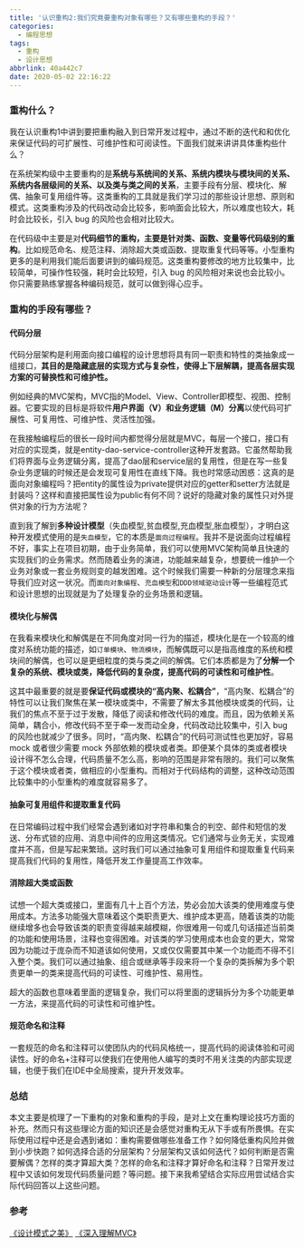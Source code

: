 ```yaml
---
title: '认识重构2:我们究竟要重构对象有哪些？又有哪些重构的手段？'
categories:
  - 编程思想
tags:
  - 重构
  - 设计思想
abbrlink: 40a442c7
date: 2020-05-02 22:16:22
---
```


### 重构什么？

我在认识重构1中讲到要把重构融入到日常开发过程中，通过不断的迭代和和优化来保证代码的可扩展性、可维护性和可阅读性。下面我们就来讲讲具体重构些什么？



在系统架构级中主要重构的是**系统与系统间的关系、系统内模块与模块间的关系、系统内各层级间的关系、以及类与类之间的关系**，主要手段有分层、模块化、解偶、抽象可复用组件等。这类重构的工具就是我们学习过的那些设计思想、原则和模式。这类重构涉及的代码改动会比较多，影响面会比较大，所以难度也较大，耗时会比较长，引入 bug 的风险也会相对比较大。

在代码级中主要是对**代码细节的重构，主要是针对类、函数、变量等代码级别的重构**。比如规范命名、规范注释、消除超大类或函数、提取重复代码等等。小型重构更多的是利用我们能后面要讲到的编码规范。这类重构要修改的地方比较集中，比较简单，可操作性较强，耗时会比较短，引入 bug 的风险相对来说也会比较小。你只需要熟练掌握各种编码规范，就可以做到得心应手。

### 重构的手段有哪些？

#### 代码分层

代码分层架构是利用面向接口编程的设计思想将具有同一职责和特性的类抽象成一组接口，**其目的是隐藏底层的实现方式与复杂性，使得上下层解耦，提高各层实现方案的可替换性和可维护性。**

例如经典的MVC架构，MVC指的Model、View、Controller即模型、视图、控制器。它要实现的目标是将软件**用户界面（V）和业务逻辑（M）分离**以使代码可扩展性、可复用性、可维护性、灵活性加强。

在我接触编程后的很长一段时间内都觉得分层就是MVC，每层一个接口，接口有对应的实现类，就是entity-dao-service-controller这种开发套路。它虽然帮助我们将界面与业务逻辑分离，提高了dao层和service层的复用性，但是在写一些复杂业务逻辑的时候还是会发现可复用性在直线下降。我也时常感动困惑：这真的是面向对象编程吗？把entity的属性设为private提供对应的getter和setter方法就是封装吗？这样和直接把属性设为public有何不同？说好的隐藏对象的属性只对外提供对象的行为方法呢？

直到我了解到**多种设计模型**（失血模型,贫血模型,充血模型,胀血模型），才明白这种开发模式使用的是`失血模型`，它的本质是`面向过程编程`。我并不是说面向过程编程不好，事实上在项目初期，由于业务简单，我们可以使用MVC架构简单且快速的实现我们的业务需求。然而随着业务的演进，功能越来越复杂，想要统一维护一个业务对象或一套业务规则变的越发困难。这个时候我们需要一种新的分层理念来指导我们应对这一状况。而`面向对象编程`、`充血模型`和`DDD领域驱动设计`等一些编程范式和设计思想的出现就是为了处理复杂的业务场景和逻辑。

#### 模块化与解偶

在我看来模块化和解偶是在不同角度对同一行为的描述，模块化是在一个较高的维度对系统功能的描述，如`订单模块`、`物流模块`，而解偶既可以是指高维度的系统和模块间的解偶，也可以是更细粒度的类与类之间的解偶。它们本质都是为了**分解一个复杂的系统、模块或类，降低代码的复杂度，提高代码的可读性和可维护性**。



这其中最重要的就是要**保证代码或模块的“高内聚、松耦合”**，“高内聚、松耦合”的特性可以让我们聚焦在某一模块或类中，不需要了解太多其他模块或类的代码，让我们的焦点不至于过于发散，降低了阅读和修改代码的难度。而且，因为依赖关系简单，耦合小，修改代码不至于牵一发而动全身，代码改动比较集中，引入 bug 的风险也就减少了很多。同时，“高内聚、松耦合”的代码可测试性也更加好，容易 mock 或者很少需要 mock 外部依赖的模块或者类。即便某个具体的类或者模块设计得不怎么合理，代码质量不怎么高，影响的范围是非常有限的。我们可以聚焦于这个模块或者类，做相应的小型重构。而相对于代码结构的调整，这种改动范围比较集中的小型重构的难度就容易多了。



#### 抽象可复用组件和提取重复代码

在日常编码过程中我们经常会遇到诸如对字符串和集合的判空、邮件和短信的发送、分布式锁的应用、消息中间件的应用这类情况。它们通常与业务无关，实现难度并不高，但是写起来繁琐。这时我们可以通过抽象可复用组件和提取重复代码来提高我们代码的复用性，降低开发工作量提高工作效率。



#### 消除超大类或函数

试想一个超大类或接口，里面有几十上百个方法，势必会加大该类的使用难度与使用成本。方法多功能强大意味着这个类职责更大、维护成本更高，随着该类的功能继续增多也会导致该类的职责变得越来越模糊，你很难用一句或几句话描述当前类的功能和使用场景，注释也变得困难。对该类的学习使用成本也会变的更大，常常因为功能过于庞杂而不知道该如何使用，又或仅仅需要其中某一个功能而不得不引入整个类。我们可以通过抽象、组合或继承等手段来将一个复杂的类拆解为多个职责更单一的类来提高代码的可读性、可维护性、易用性。

超大的函数也意味着里面的逻辑复杂，我们可以将里面的逻辑拆分为多个功能更单一方法，来提高代码的可读性和可维护性。



#### 规范命名和注释

一套规范的命名和注释可以使团队内的代码风格统一，提高代码的阅读体验和可阅读性。好的命名+注释可以使我们在使用他人编写的类时不用关注类的内部实现逻辑，也便于我们在IDE中全局搜索，提升开发效率。

### 总结

本文主要是梳理了一下重构的对象和重构的手段，是对上文在重构理论技巧方面的补充。然而只有这些理论方面的知识还是会感觉对重构无从下手或有所畏惧。在实际使用过程中还是会遇到诸如：重构需要做哪些准备工作？如何降低重构风险并做到小步快跑？如何选择合适的分层架构？分层架构又该如何迭代？如何判断是否需要解偶？怎样的类才算超大类？怎样的命名和注释才算好命名和注释？日常开发过程中又该如何发现代码质量问题？等问题。接下来我希望结合实际应用尝试结合实际代码回答以上这些问题。



### 参考

[《设计模式之美》](https://time.geekbang.org/column/intro/250)
[《深入理解MVC》](https://zhuanlan.zhihu.com/p/35680070)